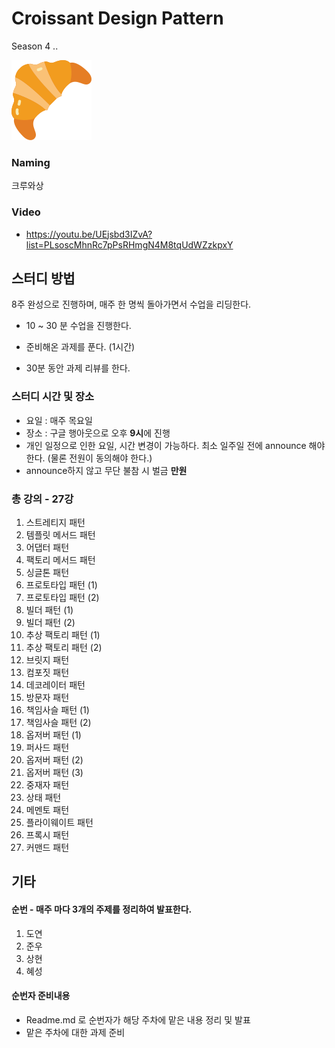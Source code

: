 # Croissant Design Pattern 

Season 4 ..

![Croissant](doc/croissant-outline.png)

### Naming 
크루와상

### Video

- https://youtu.be/UEjsbd3IZvA?list=PLsoscMhnRc7pPsRHmgN4M8tqUdWZzkpxY

## 스터디 방법 

8주 완성으로 진행하며, 매주 한 명씩 돌아가면서 수업을 리딩한다.

- 10 ~ 30 분 수업을 진행한다. 

- 준비해온 과제를 푼다. (1시간) 

- 30분 동안 과제 리뷰를 한다.


### 스터디 시간 및 장소

- 요일 : 매주 목요일
- 장소 : 구글 행아웃으로 오후 **9시**에 진행
- 개인 일정으로 인한 요일, 시간 변경이 가능하다. 최소 일주일 전에 announce 해야한다. (물론 전원이 동의해야 한다.)
- announce하지 않고 무단 불참 시 벌금 **만원**

### 총 강의 - 27강

1. 스트레티지 패턴
2. 템플릿 메서드 패턴
3. 어댑터 패턴
4. 팩토리 메서드 패턴
5. 싱글톤 패턴
6. 프로토타입 패턴 (1)
7. 프로토타입 패턴 (2)
8. 빌더 패턴 (1)
9. 빌더 패턴 (2)
10. 추상 팩토리 패턴 (1)
11. 추상 팩토리 패턴 (2)
12. 브릿지 패턴
13. 컴포짓 패턴
14. 데코레이터 패턴
15. 방문자 패턴
16. 책임사슬 패턴 (1)
17. 책임사슬 패턴 (2)
18. 옵저버 패턴 (1)
19. 퍼사드 패턴
20. 옵저버 패턴 (2)
21. 옵저버 패턴 (3)
22. 중재자 패턴
23. 상태 패턴
24. 메멘토 패턴
25. 플라이웨이트 패턴
26. 프록시 패턴
27. 커맨드 패턴



## 기타 

#### 순번 - 매주 마다 **3개**의 주제를 정리하여 발표한다.

1. 도연
2. 준우
3. 상현
4. 혜성

#### **순번자 준비내용**

* Readme.md 로 순번자가 해당 주차에 맡은 내용 정리 및 발표
* 맡은 주차에 대한 과제 준비




